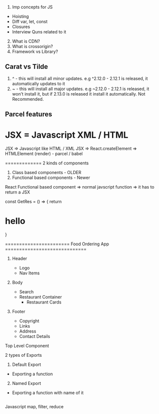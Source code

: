 1. Imp concepts for JS

- Hoisting
- Diff var, let, const
- Closures
- Interview Quns related to it

2. What is CDN?
3. What is crossorigin?
4. Framework vs Library?

## Carat vs Tilde

1. ^ - this will install all minor updates. e.g ^2.12.0 - 2.12.1 is released, it automatically updates to it
2. ~ - this will install all major updates. e.g ~2.12.0 - 2.12.1 is released, it won't install it, but if 2.13.0 is released it install it automatically. Not Recommended.

## Parcel features

# JSX = Javascript XML / HTML

JSX => Javascript like HTML / XML
JSX => React.createElement => HTMLElement (render) - parcel / babel

=============
2 kinds of components

1. Class based components - OLDER
2. Functional based components - Newer

React Functional based component => normal javscript function => it has to return a JSX

const GetRes = () => {
return <h1>hello</h1>
}

======================= Food Ordering App =============================

1. Header

   - Logo
   - Nav Items

2. Body

   - Search
   - Restaurant Container
     - Restaurant Cards

3. Footer
   - Copyright
   - Links
   - Address
   - Contact Details

Top Level Component

2 types of Exports

1. Default Export

- Exporting a function

2. Named Export

- Exporting a function with name of it


## 
Javascript 
map, filter, reduce